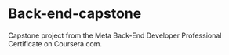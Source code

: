 # Back-end-capstone
Capstone project from the Meta Back-End Developer Professional Certificate on Coursera.com.
